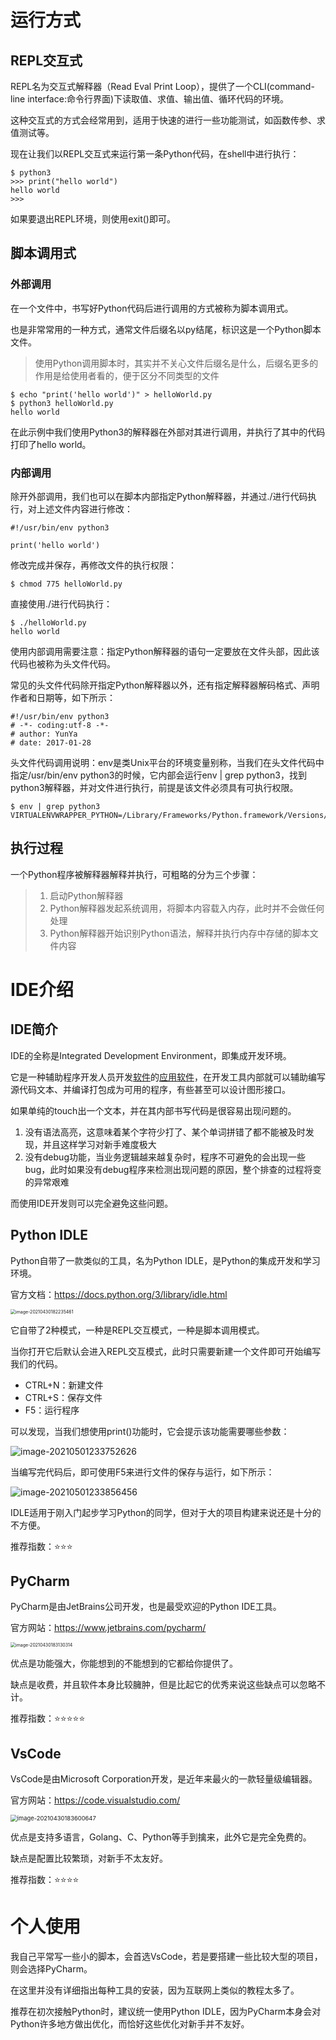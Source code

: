 # 运行方式

## REPL交互式

REPL名为交互式解释器（Read Eval Print Loop），提供了一个CLI(command-line interface:命令行界面)下读取值、求值、输出值、循环代码的环境。

这种交互式的方式会经常用到，适用于快速的进行一些功能测试，如函数传参、求值测试等。

现在让我们以REPL交互式来运行第一条Python代码，在shell中进行执行：

```
$ python3
>>> print("hello world")
hello world
>>>
```

如果要退出REPL环境，则使用exit()即可。



## 脚本调用式

### 外部调用

在一个文件中，书写好Python代码后进行调用的方式被称为脚本调用式。

也是非常常用的一种方式，通常文件后缀名以py结尾，标识这是一个Python脚本文件。



> 使用Python调用脚本时，其实并不关心文件后缀名是什么，后缀名更多的作用是给使用者看的，便于区分不同类型的文件



```
$ echo "print('hello world')" > helloWorld.py
$ python3 helloWorld.py
hello world
```

在此示例中我们使用Python3的解释器在外部对其进行调用，并执行了其中的代码打印了hello world。



### 内部调用

除开外部调用，我们也可以在脚本内部指定Python解释器，并通过./进行代码执行，对上述文件内容进行修改：

```
#!/usr/bin/env python3

print('hello world')
```

修改完成并保存，再修改文件的执行权限：

```
$ chmod 775 helloWorld.py
```

直接使用./进行代码执行：

```
$ ./helloWorld.py
hello world
```

使用内部调用需要注意：指定Python解释器的语句一定要放在文件头部，因此该代码也被称为头文件代码。

常见的头文件代码除开指定Python解释器以外，还有指定解释器解码格式、声明作者和日期等，如下所示：

```
#!/usr/bin/env python3
# -*- coding:utf-8 -*-
# author: YunYa
# date: 2017-01-28
```

头文件代码调用说明：env是类Unix平台的环境变量别称，当我们在头文件代码中指定/usr/bin/env python3的时候，它内部会运行env | grep python3，找到python3解释器，并对文件进行执行，前提是该文件必须具有可执行权限。

```
$ env | grep python3
VIRTUALENVWRAPPER_PYTHON=/Library/Frameworks/Python.framework/Versions/3.6/bin/python3.6
```





## 执行过程

一个Python程序被解释器解释并执行，可粗略的分为三个步骤：



> 1. 启动Python解释器
> 2. Python解释器发起系统调用，将脚本内容载入内存，此时并不会做任何处理
> 3. Python解释器开始识别Python语法，解释并执行内存中存储的脚本文件内容



# IDE介绍

## IDE简介

IDE的全称是Integrated Development Environment，即集成开发环境。

它是一种辅助程序开发人员开发[软件](https://zh.wikipedia.org/wiki/軟體)的[应用软件](https://zh.wikipedia.org/wiki/應用軟體)，在开发工具内部就可以辅助编写源代码文本、并编译打包成为可用的程序，有些甚至可以设计图形接口。

如果单纯的touch出一个文本，并在其内部书写代码是很容易出现问题的。

1. 没有语法高亮，这意味着某个字符少打了、某个单词拼错了都不能被及时发现，并且这样学习对新手难度极大
2. 没有debug功能，当业务逻辑越来越复杂时，程序不可避免的会出现一些bug，此时如果没有debug程序来检测出现问题的原因，整个排查的过程将变的异常艰难





而使用IDE开发则可以完全避免这些问题。



## Python IDLE

Python自带了一款类似的工具，名为Python IDLE，是Python的集成开发和学习环境。

官方文档：https://docs.python.org/3/library/idle.html



<img src="https://images-1302522496.cos.ap-nanjing.myqcloud.com/img/image-20210430182235461.png" alt="image-20210430182235461" style="zoom:50%;" />



它自带了2种模式，一种是REPL交互模式，一种是脚本调用模式。

当你打开它后默认会进入REPL交互模式，此时只需要新建一个文件即可开始编写我们的代码。

- CTRL+N：新建文件
- CTRL+S：保存文件
- F5：运行程序



可以发现，当我们想使用print()功能时，它会提示该功能需要哪些参数：

![image-20210501233752626](https://images-1302522496.cos.ap-nanjing.myqcloud.com/img/image-20210501233752626.png)



当编写完代码后，即可使用F5来进行文件的保存与运行，如下所示：

![image-20210501233856456](https://images-1302522496.cos.ap-nanjing.myqcloud.com/img/image-20210501233856456.png)



IDLE适用于刚入门起步学习Python的同学，但对于大的项目构建来说还是十分的不方便。

推荐指数：⭐️⭐️⭐️



## PyCharm

PyCharm是由JetBrains公司开发，也是最受欢迎的Python IDE工具。

官方网站：https://www.jetbrains.com/pycharm/

<img src="https://images-1302522496.cos.ap-nanjing.myqcloud.com/img/image-20210430183130314.png" alt="image-20210430183130314" style="zoom:50%;" />

优点是功能强大，你能想到的不能想到的它都给你提供了。

缺点是收费，并且软件本身比较臃肿，但是比起它的优秀来说这些缺点可以忽略不计。

推荐指数：⭐️⭐️⭐️⭐️⭐️





## VsCode

VsCode是由Microsoft Corporation开发，是近年来最火的一款轻量级编辑器。

官方网站：https://code.visualstudio.com/

<img src="https://images-1302522496.cos.ap-nanjing.myqcloud.com/img/image-20210430183600647.png" alt="image-20210430183600647" style="zoom:67%;" />

优点是支持多语言，Golang、C、Python等手到擒来，此外它是完全免费的。

缺点是配置比较繁琐，对新手不太友好。

推荐指数：⭐️⭐️⭐️⭐️





# 个人使用

我自己平常写一些小的脚本，会首选VsCode，若是要搭建一些比较大型的项目，则会选择PyCharm。

在这里并没有详细指出每种工具的安装，因为互联网上类似的教程太多了。

推荐在初次接触Python时，建议统一使用Python IDLE，因为PyCharm本身会对Python许多地方做出优化，而恰好这些优化对新手并不友好。